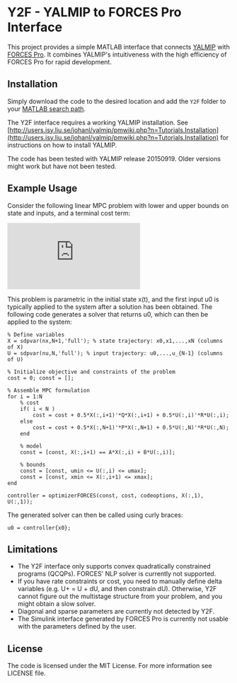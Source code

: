 # Y2F - YALMIP to FORCES Pro Interface

This project provides a simple MATLAB interface that connects [YALMIP](http://users.isy.liu.se/johanl/yalmip/pmwiki.php?n=Main.WhatIsYALMIP)
with [FORCES Pro](https://www.embotech.com/FORCES-Pro). It combines YALMIP's intuitiveness with the high efficiency of FORCES Pro for rapid development.

## Installation

Simply download the code to the desired location and add the `Y2F` folder to your [MATLAB search path](http://ch.mathworks.com/help/matlab/ref/addpath.html). 

The Y2F interface requires a working YALMIP installation. See [http://users.isy.liu.se/johanl/yalmip/pmwiki.php?n=Tutorials.Installation](http://users.isy.liu.se/johanl/yalmip/pmwiki.php?n=Tutorials.Installation) for instructions on how to install YALMIP.

The code has been tested with YALMIP release 20150919. Older versions might work but have not been tested.

## Example Usage

Consider the following linear MPC problem with lower and upper bounds on state and inputs, and a terminal cost term:

![\begin{aligned}\text{minimize} \quad & x_N^T P x_N + \sum_{i=0}^{N-1} x_i^T Q x_i + u_i^T R u_i \\ \text{s.t.} \quad & x_0 = x(t) \\& x_{i+1} = Ax_i + Bu_i \\& \underline{x} \leq x_i \leq \bar{x} \\& \underline{u} \leq u_i \leq \bar{u}\end{aligned}](http://www.sciweavers.org/tex2img.php?eq=%5Cbegin%7Baligned%7D%0A%5Ctext%7Bminimize%7D%20%5Cquad%20%26%20x_N%5ET%20P%20x_N%20%2B%20%5Csum_%7Bi%3D0%7D%5E%7BN-1%7D%20x_i%5ET%20Q%20x_i%20%2B%20u_i%5ET%20R%20u_i%20%5C%5C%20%0A%5Ctext%7Bs.t.%7D%20%5Cquad%20%26%20x_0%20%3D%20x%28t%29%20%5C%5C%0A%26%20x_%7Bi%2B1%7D%20%3D%20Ax_i%20%2B%20Bu_i%20%5C%5C%0A%26%20%5Cunderline%7Bx%7D%20%5Cleq%20x_i%20%5Cleq%20%5Cbar%7Bx%7D%20%5C%5C%0A%26%20%5Cunderline%7Bu%7D%20%5Cleq%20u_i%20%5Cleq%20%5Cbar%7Bu%7D%0A%5Cend%7Baligned%7D&bc=White&fc=Black&im=jpg&fs=12&ff=mathdesign&edit=0)

This problem is parametric in the initial state x(t), and the first input u0 is typically applied to the system after a solution has been obtained. The following code generates a solver that returns u0, which can then be applied to the system:

```
% Define variables
X = sdpvar(nx,N+1,'full'); % state trajectory: x0,x1,...,xN (columns of X)
U = sdpvar(nu,N,'full'); % input trajectory: u0,...,u_{N-1} (columns of U)

% Initialize objective and constraints of the problem
cost = 0; const = [];

% Assemble MPC formulation
for i = 1:N        
    % cost
    if( i < N )
        cost = cost + 0.5*X(:,i+1)'*Q*X(:,i+1) + 0.5*U(:,i)'*R*U(:,i);
    else
        cost = cost + 0.5*X(:,N+1)'*P*X(:,N+1) + 0.5*U(:,N)'*R*U(:,N);
    end
    
    % model
    const = [const, X(:,i+1) == A*X(:,i) + B*U(:,i)];

    % bounds
    const = [const, umin <= U(:,i) <= umax];
    const = [const, xmin <= X(:,i+1) <= xmax];
end

controller = optimizerFORCES(const, cost, codeoptions, X(:,1), U(:,1));
```

The generated solver can then be called using curly braces:

```
u0 = controller{x0};
```

## Limitations

- The Y2F interface only supports convex quadratically constrained programs (QCQPs). FORCES' NLP solver is currently not supported.
- If you have rate constraints or cost, you need to manually define delta variables (e.g. U+ = U + dU, and then constrain dU). Otherwise, Y2F cannot figure out the multistage structure from your problem, and you might obtain a slow solver.
- Diagonal and sparse parameters are currently not detected by Y2F.
- The Simulink interface generated by FORCES Pro is currently not usable with the parameters defined by the user.

## License

The code is licensed under the MIT License. For more information see LICENSE file.
